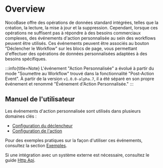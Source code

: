 # Overview

<PluginInfo name="workflow-custom-action-trigger" link="/handbook/workflow-custom-action-trigger" commercial="true"></PluginInfo>

NocoBase offre des opérations de données standard intégrées, telles que la création, la lecture, la mise à jour et la suppression. Cependant, lorsque ces opérations ne suffisent pas à répondre à des besoins commerciaux complexes, des événements d'action personnalisée au sein des workflows peuvent être utilisés. Ces événements peuvent être associés au bouton "Déclencher le Workflow" sur les blocs de page, vous permettant d'effectuer des opérations de données personnalisées adaptées à des besoins spécifiques.

:::info{title=Note}
L'événement "Action Personnalisée" a évolué à partir du mode "Soumettre au Workflow" trouvé dans la fonctionnalité "Post-Action Event". À partir de la version `v1.0.0-alpha.7`, il a été séparé en son propre événement et renommé "Événement d'Action Personnalisée."
:::

## Manuel de l'utilisateur

Les événements d'action personnalisée sont utilisés dans plusieurs domaines clés :

- [Configuration du déclencheur](./trigger.md)
- [Configuration de l'action](./action.md)

Pour des exemples pratiques sur la façon d'utiliser ces événements, consultez la section [Exemples](./example.md).

Si une intégration avec un système externe est nécessaire, consultez le guide [Http Api](./http-api.md).
